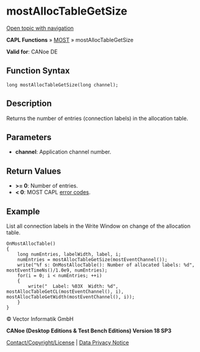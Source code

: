 # mostAllocTableGetSize

[Open topic with navigation](../../../../../CANoeDEFamily.htm#Topics/CAPLFunctions/MOST/Functions/CAPLfunctionMOSTAllocTableGetSize.md)

**CAPL Functions** » [MOST](../CAPLfunctionsMOSTOverview.md) » mostAllocTableGetSize

**Valid for**: CANoe DE

## Function Syntax

```plaintext
long mostAllocTableGetSize(long channel);
```

## Description

Returns the number of entries (connection labels) in the allocation table.

## Parameters

- **channel**: Application channel number.

## Return Values

- **>= 0**: Number of entries.
- **< 0**: MOST CAPL [error codes](../CAPLfunctionsMOSTErrorCodes.md).

## Example

List all connection labels in the Write Window on change of the allocation table.

```plaintext
OnMostAllocTable()
{
    long numEntries, labelWidth, label, i;
    numEntries = mostAllocTableGetSize(mostEventChannel());
    write("%f s: OnMostAllocTable(): Number of allocated labels: %d", mostEventTimeNs()/1.0e9, numEntries);
    for(i = 0; i < numEntries; ++i)
    {
        write("  Label: %03X  Width: %d", mostAllocTableGetCL(mostEventChannel(), i), mostAllocTableGetWidth(mostEventChannel(), i));
    }
}
```

© Vector Informatik GmbH

**CANoe (Desktop Editions & Test Bench Editions) Version 18 SP3**

[Contact/Copyright/License](../../../Shared/ContactCopyrightLicense.md) | [Data Privacy Notice](https://www.vector.com/int/en/company/get-info/privacy-policy/)
